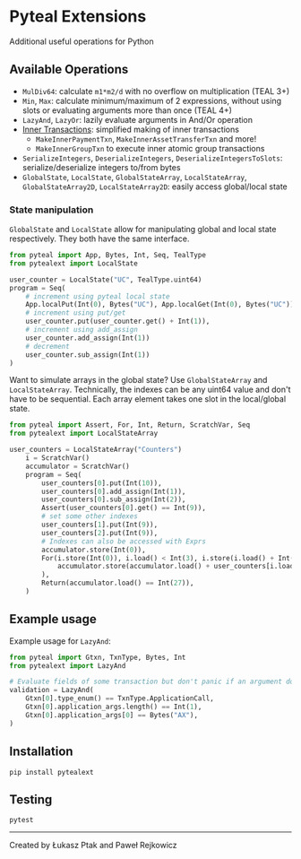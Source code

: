# Pyteal Extensions
Additional useful operations for Python

## Available Operations
- `MulDiv64`: calculate `m1*m2/d` with no overflow on multiplication (TEAL 3+)
- `Min`, `Max`: calculate minimum/maximum of 2 expressions, without using slots or evaluating arguments more than once (TEAL 4+)
- `LazyAnd`, `LazyOr`: lazily evaluate arguments in And/Or operation
- [Inner Transactions](docs/inner_transactions.md): simplified making of inner transactions
    - `MakeInnerPaymentTxn`, `MakeInnerAssetTransferTxn` and more!
    - `MakeInnerGroupTxn` to execute inner atomic group transactions
- `SerializeIntegers`, `DeserializeIntegers`, `DeserializeIntegersToSlots`: serialize/deserialize integers to/from bytes
- `GlobalState`, `LocalState`, `GlobalStateArray`, `LocalStateArray`, `GlobalStateArray2D`, `LocalStateArray2D`: easily access global/local state

### State manipulation
`GlobalState` and `LocalState` allow for manipulating global and local state respectively.
They both have the same interface.
```python
from pyteal import App, Bytes, Int, Seq, TealType
from pytealext import LocalState

user_counter = LocalState("UC", TealType.uint64)
program = Seq(
    # increment using pyteal local state
    App.localPut(Int(0), Bytes("UC"), App.localGet(Int(0), Bytes("UC")) + Int(1)),
    # increment using put/get
    user_counter.put(user_counter.get() + Int(1)),
    # increment using add_assign
    user_counter.add_assign(Int(1))
    # decrement
    user_counter.sub_assign(Int(1))
)
```

Want to simulate arrays in the global state? Use `GlobalStateArray` and `LocalStateArray`.
Technically, the indexes can be any uint64 value and don't have to be sequential.
Each array element takes one slot in the local/global state.
```python
from pyteal import Assert, For, Int, Return, ScratchVar, Seq
from pytealext import LocalStateArray

user_counters = LocalStateArray("Counters")
    i = ScratchVar()
    accumulator = ScratchVar()
    program = Seq(
        user_counters[0].put(Int(10)),
        user_counters[0].add_assign(Int(1)),
        user_counters[0].sub_assign(Int(2)),
        Assert(user_counters[0].get() == Int(9)),
        # set some other indexes
        user_counters[1].put(Int(9)),
        user_counters[2].put(Int(9)),
        # Indexes can also be accessed with Exprs
        accumulator.store(Int(0)),
        For(i.store(Int(0)), i.load() < Int(3), i.store(i.load() + Int(1))).Do(
            accumulator.store(accumulator.load() + user_counters[i.load()].get())
        ),
        Return(accumulator.load() == Int(27)),
    )
```

## Example usage
Example usage for `LazyAnd`:
```python
from pyteal import Gtxn, TxnType, Bytes, Int
from pytealext import LazyAnd

# Evaluate fields of some transaction but don't panic if an argument down the line would panic
validation = LazyAnd(
    Gtxn[0].type_enum() == TxnType.ApplicationCall,
    Gtxn[0].application_args.length() == Int(1),
    Gtxn[0].application_args[0] == Bytes("AX"),
)
```

## Installation
`pip install pytealext`

## Testing
`pytest`

-------
Created by Łukasz Ptak and Paweł Rejkowicz
